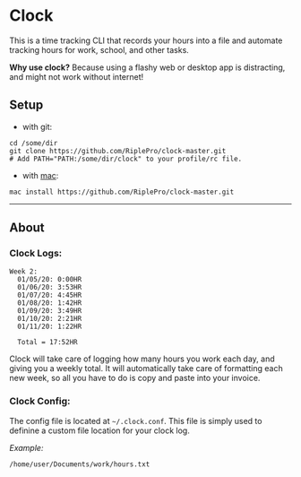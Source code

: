 # Clock

This is a time tracking CLI that records your hours into a file and automate tracking hours for work, school, and other tasks.

**Why use clock?** Because using a flashy web or desktop app is distracting, and might not work without internet!

## Setup
 - with git:
```
cd /some/dir
git clone https://github.com/RiplePro/clock-master.git
# Add PATH="PATH:/some/dir/clock" to your profile/rc file.
```
 - with [mac](https://github.com/RiplePro/clock-master.git):
```
mac install https://github.com/RiplePro/clock-master.git
```

----------

## About
### Clock Logs:
```
Week 2:
  01/05/20: 0:00HR
  01/06/20: 3:53HR
  01/07/20: 4:45HR
  01/08/20: 1:42HR
  01/09/20: 3:49HR
  01/10/20: 2:21HR
  01/11/20: 1:22HR

  Total = 17:52HR
```
Clock will take care of logging how many hours you work each day, and giving you a weekly total. It will automatically take care of formatting each new week, so all you have to do is copy and paste into your invoice.

### Clock Config:
The config file is located at `~/.clock.conf`. This file is simply used to definine a custom file location for your clock log.

*Example:*
```
/home/user/Documents/work/hours.txt
```
